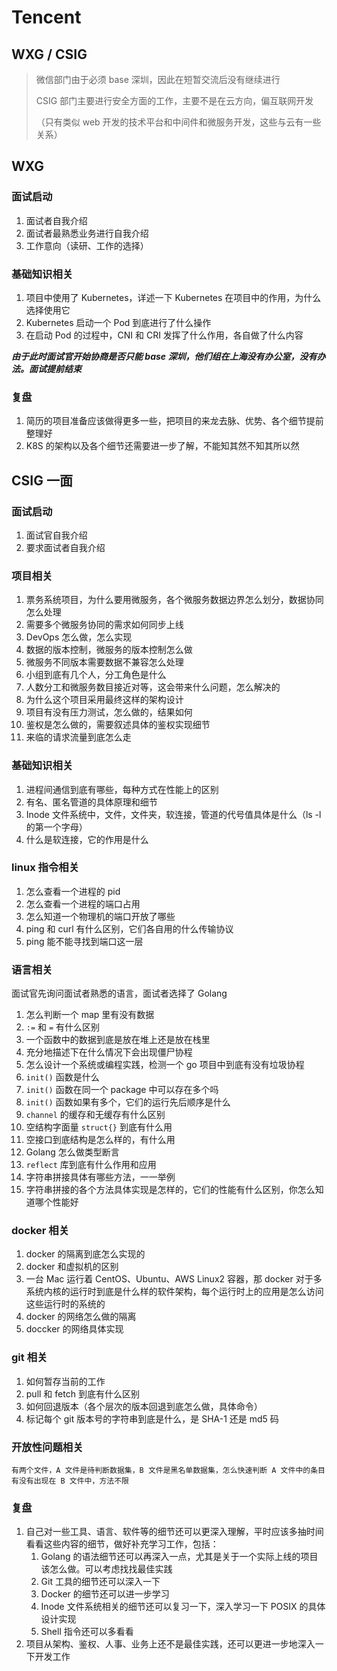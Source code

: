 # Tencent

## WXG / CSIG

> 微信部门由于必须 base 深圳，因此在短暂交流后没有继续进行
> 
> CSIG 部门主要进行安全方面的工作，主要不是在云方向，偏互联网开发
> 
> （只有类似 web 开发的技术平台和中间件和微服务开发，这些与云有一些关系）

## WXG

### 面试启动

1. 面试者自我介绍
2. 面试者最熟悉业务进行自我介绍
3. 工作意向（读研、工作的选择）

### 基础知识相关

1. 项目中使用了 Kubernetes，详述一下 Kubernetes 在项目中的作用，为什么选择使用它
2. Kubernetes 启动一个 Pod 到底进行了什么操作
3. 在启动 Pod 的过程中，CNI 和 CRI 发挥了什么作用，各自做了什么内容

***由于此时面试官开始协商是否只能 base 深圳，他们组在上海没有办公室，没有办法。面试提前结束***

### 复盘

1. 简历的项目准备应该做得更多一些，把项目的来龙去脉、优势、各个细节提前整理好
2. K8S 的架构以及各个细节还需要进一步了解，不能知其然不知其所以然

## CSIG 一面

### 面试启动

1. 面试官自我介绍
2. 要求面试者自我介绍

### 项目相关
1. 票务系统项目，为什么要用微服务，各个微服务数据边界怎么划分，数据协同怎么处理
2. 需要多个微服务协同的需求如何同步上线
3. DevOps 怎么做，怎么实现
4. 数据的版本控制，微服务的版本控制怎么做
5. 微服务不同版本需要数据不兼容怎么处理
6. 小组到底有几个人，分工角色是什么
7. 人数分工和微服务数目接近对等，这会带来什么问题，怎么解决的
8. 为什么这个项目采用最终这样的架构设计
9. 项目有没有压力测试，怎么做的，结果如何
10. 鉴权是怎么做的，需要叙述具体的鉴权实现细节
11. 来临的请求流量到底怎么走

### 基础知识相关

1. 进程间通信到底有哪些，每种方式在性能上的区别
2. 有名、匿名管道的具体原理和细节
3. Inode 文件系统中，文件，文件夹，软连接，管道的代号值具体是什么（ls -l 的第一个字母）
4. 什么是软连接，它的作用是什么

### linux 指令相关

1. 怎么查看一个进程的 pid
2. 怎么查看一个进程的端口占用
3. 怎么知道一个物理机的端口开放了哪些
4. ping 和 curl 有什么区别，它们各自用的什么传输协议
5. ping 能不能寻找到端口这一层

### 语言相关

面试官先询问面试者熟悉的语言，面试者选择了 Golang

1.  怎么判断一个 map 里有没有数据
2. ``:=`` 和 ``=`` 有什么区别
3. 一个函数中的数据到底是放在堆上还是放在栈里
4. 充分地描述下在什么情况下会出现僵尸协程
5. 怎么设计一个系统或编程实践，检测一个 go 项目中到底有没有垃圾协程
6. ``init()`` 函数是什么
7. ``init()`` 函数在同一个 package 中可以存在多个吗
8. ``init()`` 函数如果有多个，它们的运行先后顺序是什么
9. ``channel`` 的缓存和无缓存有什么区别
10. 空结构字面量 ``struct{}`` 到底有什么用
11. 空接口到底结构是怎么样的，有什么用
12. Golang 怎么做类型断言
13. ``reflect`` 库到底有什么作用和应用
14. 字符串拼接具体有哪些方法，一一举例
15. 字符串拼接的各个方法具体实现是怎样的，它们的性能有什么区别，你怎么知道哪个性能好


### docker 相关

1. docker 的隔离到底怎么实现的
2. docker 和虚拟机的区别
3. 一台 Mac 运行着 CentOS、Ubuntu、AWS Linux2 容器，那 docker 对于多系统内核的运行时到底是什么样的软件架构，每个运行时上的应用是怎么访问这些运行时的系统的
4. docker 的网络怎么做的隔离
5. doccker 的网络具体实现

### git 相关

1. 如何暂存当前的工作
2. pull 和 fetch 到底有什么区别
3. 如何回退版本（各个层次的版本回退到底怎么做，具体命令）
4. 标记每个 git 版本号的字符串到底是什么，是 SHA-1 还是 md5 码

### 开放性问题相关

````
有两个文件，A 文件是待判断数据集，B 文件是黑名单数据集，怎么快速判断 A 文件中的条目有没有出现在 B 文件中，方法不限
````

### 复盘

1. 自己对一些工具、语言、软件等的细节还可以更深入理解，平时应该多抽时间看看这些内容的细节，做好补充学习工作，包括：
   1. Golang 的语法细节还可以再深入一点，尤其是关于一个实际上线的项目该怎么做。可以考虑找找最佳实践
   2. Git 工具的细节还可以深入一下
   3. Docker 的细节还可以进一步学习
   4. Inode 文件系统相关的细节还可以复习一下，深入学习一下 POSIX 的具体设计实现
   5. Shell 指令还可以多看看
2. 项目从架构、鉴权、人事、业务上还不是最佳实践，还可以更进一步地深入一下开发工作